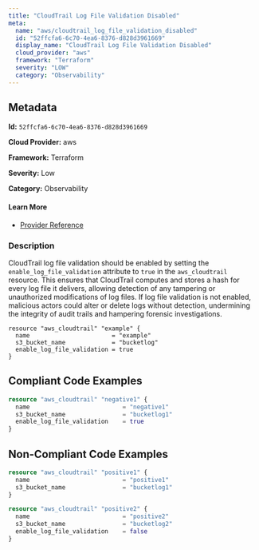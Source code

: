 ```yaml
---
title: "CloudTrail Log File Validation Disabled"
meta:
  name: "aws/cloudtrail_log_file_validation_disabled"
  id: "52ffcfa6-6c70-4ea6-8376-d828d3961669"
  display_name: "CloudTrail Log File Validation Disabled"
  cloud_provider: "aws"
  framework: "Terraform"
  severity: "LOW"
  category: "Observability"
---
```

## Metadata

**Id:** `52ffcfa6-6c70-4ea6-8376-d828d3961669`

**Cloud Provider:** aws

**Framework:** Terraform

**Severity:** Low

**Category:** Observability

#### Learn More

 - [Provider Reference](https://registry.terraform.io/providers/hashicorp/aws/latest/docs/resources/cloudtrail#enable_log_file_validation)

### Description

 CloudTrail log file validation should be enabled by setting the `enable_log_file_validation` attribute to `true` in the `aws_cloudtrail` resource. This ensures that CloudTrail computes and stores a hash for every log file it delivers, allowing detection of any tampering or unauthorized modifications of log files. If log file validation is not enabled, malicious actors could alter or delete logs without detection, undermining the integrity of audit trails and hampering forensic investigations.

```
resource "aws_cloudtrail" "example" {
  name                       = "example"
  s3_bucket_name             = "bucketlog"
  enable_log_file_validation = true
}
```


## Compliant Code Examples
```terraform
resource "aws_cloudtrail" "negative1" {
  name                          = "negative1"
  s3_bucket_name                = "bucketlog1"
  enable_log_file_validation    = true
}

```
## Non-Compliant Code Examples
```terraform
resource "aws_cloudtrail" "positive1" {
  name                          = "positive1"
  s3_bucket_name                = "bucketlog1"
}

resource "aws_cloudtrail" "positive2" {
  name                          = "positive2"
  s3_bucket_name                = "bucketlog2"
  enable_log_file_validation    = false
}

```